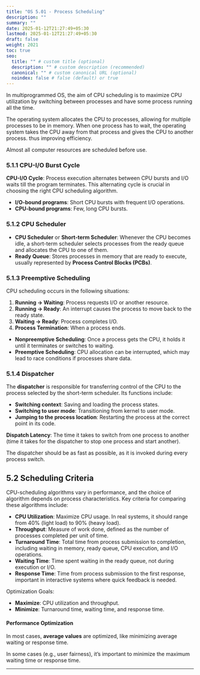 ```yaml
---
title: "OS 5.01 - Process Scheduling"
description: ""
summary: ""
date: 2025-01-12T21:27:49+05:30
lastmod: 2025-01-12T21:27:49+05:30
draft: false
weight: 2021
toc: true
seo:
  title: "" # custom title (optional)
  description: "" # custom description (recommended)
  canonical: "" # custom canonical URL (optional)
  noindex: false # false (default) or true
---
```



In multiprogrammed OS, the aim of CPU scheduling is to maximize CPU utilization by switching between processes and have some process running all the time.     

The operating system allocates the CPU to processes, allowing for multiple processes to be in memory. When one process has to wait, the operating system takes the CPU away from that process and gives the CPU to another process. thus improving efficiency.

Almost all computer resources are scheduled before use.

### 5.1.1 CPU-I/O Burst Cycle

**CPU-I/O Cycle**: Process execution alternates between CPU bursts and I/O waits till the program terminates. This alternating cycle is crucial in choosing the right CPU scheduling algorithm.

  - **I/O-bound programs**: Short CPU bursts with frequent I/O operations.
  - **CPU-bound programs**: Few, long CPU bursts.


### 5.1.2 CPU Scheduler

- **CPU Scheduler** or **Short-term Scheduler**: Whenever the CPU becomes idle, a short-term scheduler selects processes from the ready queue and allocates the CPU to one of them.
- **Ready Queue**: Stores processes in memory that are ready to execute, usually represented by **Process Control Blocks (PCBs)**.

### 5.1.3 Preemptive Scheduling

CPU scheduling occurs in the following situations:
1. **Running → Waiting**: Process requests I/O or another resource.
2. **Running → Ready**: An interrupt causes the process to move back to the ready state.
3. **Waiting → Ready**: Process completes I/O.
4. **Process Termination**: When a process ends.

- **Nonpreemptive Scheduling**: Once a process gets the CPU, it holds it until it terminates or switches to waiting.
- **Preemptive Scheduling**: CPU allocation can be interrupted, which may lead to race conditions if processes share data.

### 5.1.4 Dispatcher

The **dispatcher** is responsible for transferring control of the CPU to the process selected by the short-term scheduler. Its functions include:

- **Switching context**: Saving and loading the process states.
- **Switching to user mode**: Transitioning from kernel to user mode.
- **Jumping to the process location**: Restarting the process at the correct point in its code.

**Dispatch Latency**: The time it takes to switch from one process to another (time it takes for the dispatcher to stop one process and start another).     

The dispatcher should be as fast as possible, as it is invoked during every process switch.



## 5.2 Scheduling Criteria

CPU-scheduling algorithms vary in performance, and the choice of algorithm depends on process characteristics. Key criteria for comparing these algorithms include:

- **CPU Utilization**: Maximize CPU usage. In real systems, it should range from 40% (light load) to 90% (heavy load).
- **Throughput**: Measure of work done, defined as the number of processes completed per unit of time.
- **Turnaround Time**: Total time from process submission to completion, including waiting in memory, ready queue, CPU execution, and I/O operations.
- **Waiting Time**: Time spent waiting in the ready queue, not during execution or I/O.
- **Response Time**: Time from process submission to the first response, important in interactive systems where quick feedback is needed.

Optimization Goals:
- **Maximize**: CPU utilization and throughput.
- **Minimize**: Turnaround time, waiting time, and response time.

#### Performance Optimization

In most cases, **average values** are optimized, like minimizing average waiting or response time.

In some cases (e.g., user fairness), it’s important to minimize the maximum waiting time or response time.

___
